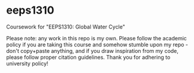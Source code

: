 # eeps1310
Coursework for "EEPS1310: Global Water Cycle"

Please note: any work in this repo is my own. Please follow the academic policy if you are taking this course and somehow stumble upon my repo - don't copy+paste anything, and if you draw inspiration from my code, please follow proper citation guidelines. Thank you for adhering to university policy!
